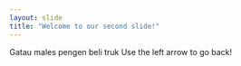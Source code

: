 ```yaml
---
layout: slide
title: "Welcome to our second slide!"
---
```

Gatau males pengen beli truk
Use the left arrow to go back!
